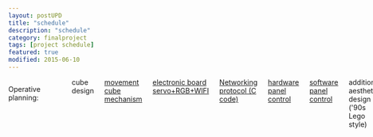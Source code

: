 ```yaml
---
layout: postUPD
title: "schedule"
description: "schedule"
category: finalproject
tags: [project schedule]
featured: true
modified: 2015-06-10
---
```


<div class="row">
  <div class="small-12 small-centered columns">
	  
Operative planning:

<div class="progress success large-6">
<span style="width: 95%;" class="meter"></span>
</div>



<br/>


<div class="progress success large-6">
	cube design 
<span style="width: 100%;" class="meter"></span>
</div>


<div class="progress success large-6">
	<a href="{{ site.url }}/finalproject/servo/">movement cube mechanism</a>
<span style="width: 100%;" class="meter"></span>
</div>

<div class="progress success large-6">
	<a href="{{ site.url }}/finalproject/pinsketch/">electronic board servo+RGB+WIFI</a>
<span style="width: 100%;" class="meter"></span>
</div>

<div class="progress success large-6">
	<a href="{{ site.url }}/class_assignments/week14/"> Networking protocol (C code)</a>
<span style="width: 100%;" class="meter"></span>
</div>

<div class="progress success large-6">
	<a href="{{ site.url }}/class_assignments/week10/">hardware panel control</a>
<span style="width: 80%;" class="meter"></span>
</div>

<div class="progress success large-6">
	<a href="{{ site.url }}/class_assignments/week14/">software panel control</a>
<span style="width: 100%;" class="meter"></span>
</div>

<div class="progress large-6">
	additional aesthetic design ('90s Lego style)
<span style="width: 70%;" class="meter"></span>
</div>

<div class="progress success large-6">
	multiply units for build the final Twisters
<span style="width: 100%;" class="meter"></span>
</div>


</div>
</div>
